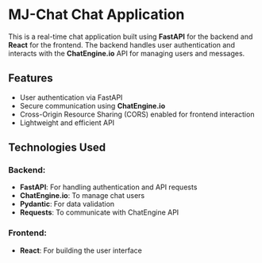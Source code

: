 # MJ-Chat Chat Application  

This is a real-time chat application built using **FastAPI** for the backend and **React** for the frontend. The backend handles user authentication and interacts with the **ChatEngine.io** API for managing users and messages.  

## Features  
- User authentication via FastAPI  
- Secure communication using **ChatEngine.io**  
- Cross-Origin Resource Sharing (CORS) enabled for frontend interaction  
- Lightweight and efficient API  

## Technologies Used  
### Backend:  
- **FastAPI**: For handling authentication and API requests  
- **ChatEngine.io**: To manage chat users  
- **Pydantic**: For data validation  
- **Requests**: To communicate with ChatEngine API  

### Frontend:  
- **React**: For building the user interface  
